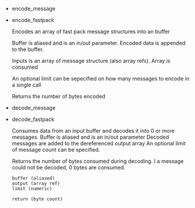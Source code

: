 - encode\_message
- encode\_fastpack

    Encodes an array of fast pack message structures into an buffer

    Buffer is aliased and is an in/out parameter. Encoded data is appended to the buffer.

    Inputs is an array of message structure (also array refs). Array is consumed 

    An optional limit can be sepecified on how many messages to encode in a single call

    Returns the number of bytes encoded

- decode\_message
- decode\_fastpack

    Consumes data from an input buffer and decodes it into 0 or more messages.
    Buffer is aliased and is an in/out parameter
    Decoded messages are added to the dereferenced output array
    An optional limit of message count can be specified.

    Returns the number of bytes consumed during decoding. I a message could not be
    decoded, 0 bytes are consumed.

    ```
    buffer (aliased) 
    output (array ref)
    limit (numeric)

    return (byte count)
    ```
